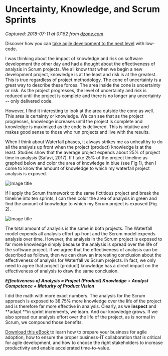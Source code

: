 # Uncertainty, Knowledge, and Scrum Sprints

_Captured: 2018-07-11 at 07:52 from [dzone.com](https://dzone.com/articles/uncertainty-knowledge-and-scrum-sprints?edition=385216&utm_source=Zone%20Newsletter&utm_medium=email&utm_campaign=agile%202018-07-10)_

Discover how you can [take agile development to the next level](https://dzone.com/go?i=294434&u=https%3A%2F%2Fwww.mendix.com%2Fresources%2Ftaking-agile-development-to-the-next-level-with-low-code-mx%2F%3Futm_medium%3Ddisplay%26utm_source%3Ddzone) with low-code.

I was thinking about the impact of knowledge and risk on software development the other day and had a thought about the effectiveness of analysis in Scrum projects. We all know that when we begin a new development project, knowledge is at the least and risk is at the greatest. This is true regardless of project methodology. The cone of uncertainty is a great way to describe these forces. The area inside the cone is uncertainty or risk. As the project progresses, the level of uncertainty and risk is reduced until the project is complete and there is no longer any uncertainty -- only delivered code.

However, I find it interesting to look at the area outside the cone as well. This area is certainty or knowledge. We can see that as the project progresses, knowledge increases until the project is complete and knowledge is maximized as the code is delivered. This is intuitive and makes good sense to those who run projects and live with the results.

When I think about Waterfall phases, it always strikes me as unhealthy to do all the analysis up front when the project (product) knowledge is at the least. Studies show that the average project expends about 25% of project time in analysis (Safavi, 2017). If I take 25% of the project timeline as graphed below and color the area of knowledge in blue (see Fig 1), then I come to know the amount of knowledge to which my waterfall project analysis is exposed.

![Image title](https://dzone.com/storage/temp/9614487-analysis-waterfall-ii.png)

If I apply the Scrum framework to the same fictitious project and break the timeline into ten sprints, I can then color the area of analysis in green and find the amount of knowledge to which my Scrum project is exposed (Fig 2).

![Image title](https://dzone.com/storage/temp/9613772-cusersa1hs0zzpicturesanalysis-scrum-ii.png)

The total amount of analysis is the same in both projects. The Waterfall model expends all analysis effort up front and the Scrum model expends analysis over time. However, the analysis in the Scrum project is exposed to far more knowledge simply because the analysis is spread over the life of the software project. If we agree that the effectiveness of analysis can be described as follows, then we can draw an interesting conclusion about the effectiveness of analysis for Waterfall vs Scrum projects. In fact, we only need to agree that project (product) knowledge has a direct impact on the effectiveness of analysis to draw the same conclusion.

**_Effectiveness of Analysis = Project (Product) Knowledge + Analyst Competence + Maturity of Product Vision_**

I did the math with more exact numbers. The analysis for the Scrum approach is exposed to 38.75% more knowledge over the life of the project and is therefore far more effective in analysis. Clearly, as we **inspect** and **adapt **in sprint increments, we learn. And our knowledge grows. If we also spread our analysis effort over the life of the project, as is normal in Scrum, we compound those benefits.

[Download this eBook ](https://dzone.com/go?i=294435&u=https%3A%2F%2Fwww.mendix.com%2Fresources%2Ftaking-agile-development-to-the-next-level-with-low-code-mx%2F%3Futm_medium%3Ddisplay%26utm_source%3Ddzone)to learn how to prepare your business for agile adoption, how to ensure the proper business-IT collaboration that is critical for agile development, and how to choose the right stakeholders to increase productivity and enable accelerated time-to-value.
